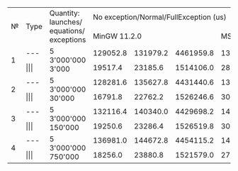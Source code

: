 <link rel="stylesheet" href="./styles.css">

<table class="iksweb">
	<tbody>
		<tr>
			<td rowspan="2">№</td>
			<td rowspan="2">Type</td>
			<td rowspan="2">Quantity:
launches/
equations/
exceptions</td>
			<td colspan="6">No exception/Normal/FullException (us)</td>
		</tr>
		<tr>
			<td colspan="3">MinGW 11.2.0</td>
			<td colspan="3">MSVC 17.3.32901.215</td>
		</tr>
		<tr>
			<td rowspan="2">1</td>
			<td>---</td>
			<td rowspan="2">5
3'000'000
3'000</td>
			<td>129052.8</td>
			<td>131979.2</td>
			<td>4461959.8</td>
			<td>130646.4</td>
			<td>135623.6</td>
			<td>8581586.0</td>
		</tr>
		<tr>
			<td>|||</td>
			<td>19517.4</td>
			<td>23185.6</td>
			<td>1514106.0</td>
			<td>28913.8</td>
			<td>31593.8</td>
			<td>2958024.2</td>
		</tr>
		<tr>
			<td rowspan="2">2</td>
			<td>---</td>
			<td rowspan="2">5
3'000'000
30'000</td>
			<td>128281.6</td>
			<td>135627.8</td>
			<td>4431440.6</td>
			<td>137900.6</td>
			<td>146011.6</td>
			<td>8486325.2</td>
		</tr>
		<tr>
			<td>|||</td>
			<td>16791.8</td>
			<td>22762.2</td>
			<td>1526246.6</td>
			<td>30208.4</td>
			<td>34970.8</td>
			<td>2952812.8</td>
		</tr>
		<tr>
			<td rowspan="2">3</td>
			<td>---</td>
			<td rowspan="2">5
3'000'000
150'000</td>
			<td>132116.4</td>
			<td>140340.0</td>
			<td>4429698.2</td>
			<td>142671.2</td>
			<td>151769.6</td>
			<td>8622466.0</td>
		</tr>
		<tr>
			<td>|||</td>
			<td>19250.6</td>
			<td>23286.4</td>
			<td>1526519.8</td>
			<td>30157.2</td>
			<td>36217.8</td>
			<td>2923991.4</td>
		</tr>
		<tr>
			<td rowspan="2">4</td>
			<td>---</td>
			<td rowspan="2">5
3'000'000
750'000</td>
			<td>136981.0</td>
			<td>144672.8</td>
			<td>4454115.2</td>
			<td>147819.6</td>
			<td>156972.0</td>
			<td>8537825.8</td>
		</tr>
		<tr>
			<td>|||</td>
			<td>18256.0</td>
			<td>23880.8</td>
			<td>1521579.0</td>
			<td>27718.0</td>
			<td>35993.8</td>
			<td>2965482.6</td>
		</tr>
	</tbody>
</table>

